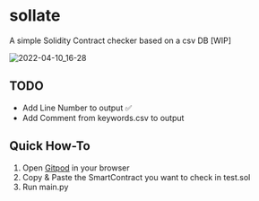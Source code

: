 # sollate

A simple Solidity Contract checker based on a csv DB [WIP]

![2022-04-10_16-28](https://user-images.githubusercontent.com/98217124/162624192-e8a35e2c-5f75-4a9d-9358-7fd1a8b1aad7.png)

## TODO

- Add Line Number to output ✅
- Add Comment from keywords.csv to output

## Quick How-To

1. Open [Gitpod](https://gitpod.io/#https://github.com/ngmisl/sollate) in your browser
1. Copy & Paste the SmartContract you want to check in test.sol
1. Run main.py
